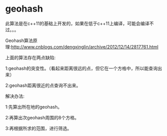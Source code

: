 # geohash
此算法是在c++11的基础上开发的，如果在低于c++11上编译，可能会编译不过。。。

Geohash算法原理:http://www.cnblogs.com/dengxinglin/archive/2012/12/14/2817761.html

上面的算法存在两点缺陷:

1:geohash的突变性。（看起来距离很远的点，但它在一个方格中，所以能查询出来）

2:geohash距离很近的点查询不出来。

解决办法:

1:先算出所在地的geohash。

2:再算出次geohash周围的8个方格。

3:再根据所求的范围，进行筛选。
